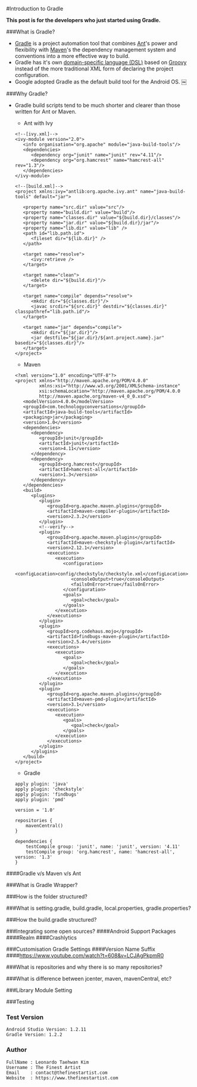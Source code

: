 #Introduction to Gradle

**This post is for the developers who just started using Gradle.**


###What is Gradle?

   * [Gradle](https://gradle.org/) is a project automation tool that combines [Ant](http://en.wikipedia.org/wiki/Apache_Ant)'s power and flexibility with [Maven](http://en.wikipedia.org/wiki/Apache_Maven)'s the dependency management system and conventions into a more effective way to build.
   * Gradle has it's own [domain-specific language (DSL)](http://en.wikipedia.org/wiki/Domain-specific_language) based on [Groovy](http://groovy-lang.org/) instead of the more traditional XML form of declaring the project configuration.
   * Google adopted Gradle as the default build tool for the Android OS.
￼

###Why Gradle?

   * Gradle build scripts tend to be much shorter and clearer than those written for Ant or Maven.

      * Ant with Ivy
      ```
      <!--[ivy.xml]-->
      <ivy-module version="2.0">
         <info organisation="org.apache" module="java-build-tools"/>
         <dependencies>
            <dependency org="junit" name="junit" rev="4.11"/>
            <dependency org="org.hamcrest" name="hamcrest-all" rev="1.3"/>
         </dependencies>
      </ivy-module>

      <!--[build.xml]-->
      <project xmlns:ivy="antlib:org.apache.ivy.ant" name="java-build-tools" default="jar">

         <property name="src.dir" value="src"/>
         <property name="build.dir" value="build"/>
         <property name="classes.dir" value="${build.dir}/classes"/>
         <property name="jar.dir" value="${build.dir}/jar"/>
         <property name="lib.dir" value="lib" />
         <path id="lib.path.id">
            <fileset dir="${lib.dir}" />
         </path>

         <target name="resolve">
            <ivy:retrieve />
         </target>

         <target name="clean">
            <delete dir="${build.dir}"/>
         </target>

         <target name="compile" depends="resolve">
            <mkdir dir="${classes.dir}"/>
            <javac srcdir="${src.dir}" destdir="${classes.dir}" classpathref="lib.path.id"/>
         </target>

         <target name="jar" depends="compile">
            <mkdir dir="${jar.dir}"/>
            <jar destfile="${jar.dir}/${ant.project.name}.jar" basedir="${classes.dir}"/>
         </target>
      </project>
      ```
      * Maven
      ```
      <?xml version="1.0" encoding="UTF-8"?>
      <project xmlns="http://maven.apache.org/POM/4.0.0" 
               xmlns:xsi="http://www.w3.org/2001/XMLSchema-instance"     
               xsi:schemaLocation="http://maven.apache.org/POM/4.0.0  
               http://maven.apache.org/maven-v4_0_0.xsd">
         <modelVersion>4.0.0</modelVersion>
         <groupId>com.technologyconversations</groupId>
         <artifactId>java-build-tools</artifactId>
         <packaging>jar</packaging>
         <version>1.0</version>
         <dependencies>
            <dependency>
               <groupId>junit</groupId>
               <artifactId>junit</artifactId>
               <version>4.11</version>
            </dependency>
            <dependency>
               <groupId>org.hamcrest</groupId>
               <artifactId>hamcrest-all</artifactId>
               <version>1.3</version>
            </dependency>
         </dependencies>
         <build>
            <plugins>
               <plugin>
                  <groupId>org.apache.maven.plugins</groupId>
                  <artifactId>maven-compiler-plugin</artifactId>
                  <version>2.3.2</version>
               </plugin>
               <!--verify-->
               <plugin>
                  <groupId>org.apache.maven.plugins</groupId>
                  <artifactId>maven-checkstyle-plugin</artifactId>
                  <version>2.12.1</version>
                  <executions>
                     <execution>
                        <configuration>
                           <configLocation>config/checkstyle/checkstyle.xml</configLocation>
                           <consoleOutput>true</consoleOutput>
                           <failsOnError>true</failsOnError>
                        </configuration>
                        <goals>
                           <goal>check</goal>
                        </goals>
                     </execution>
                  </executions>
               </plugin>
               <plugin>
                  <groupId>org.codehaus.mojo</groupId>
                  <artifactId>findbugs-maven-plugin</artifactId>
                  <version>2.5.4</version>
                  <executions>
                     <execution>
                        <goals>
                           <goal>check</goal>
                        </goals>
                     </execution>
                  </executions>
               </plugin>
               <plugin>
                  <groupId>org.apache.maven.plugins</groupId>
                  <artifactId>maven-pmd-plugin</artifactId>
                  <version>3.1</version>
                  <executions>
                     <execution>
                        <goals>
                           <goal>check</goal>
                        </goals>
                     </execution>
                  </executions>
               </plugin>
            </plugins>
         </build>
      </project>
      ```
      * Gradle
      ```
      apply plugin: 'java'
      apply plugin: 'checkstyle'
      apply plugin: 'findbugs'
      apply plugin: 'pmd'

      version = '1.0'

      repositories {
          mavenCentral()
      }

      dependencies {
          testCompile group: 'junit', name: 'junit', version: '4.11'
          testCompile group: 'org.hamcrest', name: 'hamcrest-all', version: '1.3'
      }
      ```

####Gradle v/s Maven v/s Ant

###What is Gradle Wrapper?

###How is the folder structured?

###What is setting.gradle, build.gradle, local.properties, gradle.properties?

###How the build.gradle structured?

###Integrating some open sources?
####Android Support Packages
####Realm
####Crashlytics

###Customisation Gradle Settings
####Version Name Suffix
####https://www.youtube.com/watch?t=608&v=LCJAgPkpmR0

###What is repositories and why there is so many repositories?

###What is difference between jcenter, maven, mavenCentral, etc?

###Library Module Setting

###Testing

### Test Version
    Android Studio Version: 1.2.11
    Gradle Version: 1.2.2

### Author
    FullName : Leonardo Taehwan Kim
    Username : The Finest Artist
    Email    : contact@thefinestartist.com
    Website  : https://www.thefinestartist.com
